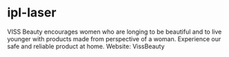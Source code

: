 # ipl-laser

VISS Beauty encourages women who are longing to be beautiful and to live younger with products made from perspective of a woman. 
Experience our safe and reliable product at home.
Website: <a hfref="https://www.vissbeauty.com/"> VissBeauty </a>

